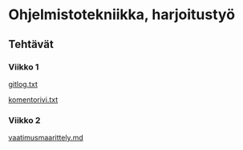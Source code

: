 <h1> Ohjelmistotekniikka, harjoitustyö </h1>
<h2> Tehtävät </h2>
<h3> Viikko 1 </h3>
<a href="https://github.com/johyy/ot-harjoitustyo/blob/master/laskarit/viikko1/gitlog.txt">gitlog.txt</a>

<a href="https://github.com/johyy/ot-harjoitustyo/blob/master/laskarit/viikko1/komentorivi.txt">komentorivi.txt</a>

<h3> Viikko 2 </h3>
<a href="https://github.com/johyy/ot-harjoitustyo/blob/master/dokumentaatio/vaatimusmaarittely.md">vaatimusmaarittely.md</a>
